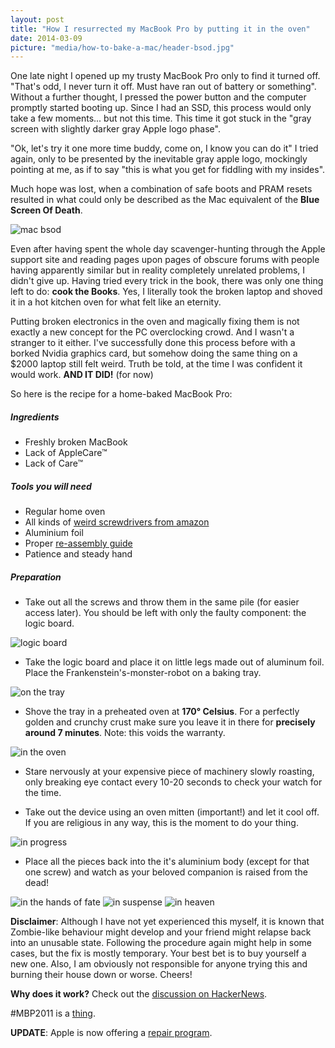 ```yaml
---
layout: post
title: "How I resurrected my MacBook Pro by putting it in the oven"
date: 2014-03-09
picture: "media/how-to-bake-a-mac/header-bsod.jpg"
---
```


One late night I opened up my trusty MacBook Pro only to find it turned off. "That's odd, I never turn it off. Must have ran out of battery or something". Without a further thought, I pressed the power button and the computer promptly started booting up. Since I had an SSD, this process would only take a few moments... but not this time. This time it got stuck in the "gray screen with slightly darker gray Apple logo phase".

"Ok, let's try it one more time buddy, come on, I know you can do it" I tried again, only to be presented by the inevitable gray apple logo, mockingly pointing at me, as if to say "this is what you get for fiddling with my insides".

Much hope was lost, when a combination of safe boots and PRAM resets resulted in what could only be described as the Mac equivalent of the **Blue Screen Of Death**.

<img class="image" src="{{ site.url }}media/how-to-bake-a-mac/bsod.jpg" alt="mac bsod" title=":(" />

Even after having spent the whole day scavenger-hunting through the Apple support site and reading pages upon pages of obscure forums with people having apparently similar but in reality completely unrelated problems, I didn't give up. Having tried every trick in the book, there was only one thing left to do: **cook the Books**. Yes, I literally took the broken laptop and shoved it in a hot kitchen oven for what felt like an eternity.

Putting broken electronics in the oven and magically fixing them is not exactly a new concept for the PC overclocking crowd. And I wasn't a stranger to it either. I've successfully done this process before with a borked Nvidia graphics card, but somehow doing the same thing on a $2000 laptop still felt weird. Truth be told, at the time I was confident it would work. **AND IT DID!** <span class="text-tiny">(for now)</span>

So here is the recipe for a home-baked MacBook Pro: 

##### Ingredients
* Freshly broken MacBook
* Lack of AppleCare&trade;
* Lack of Care&trade;

##### Tools you will need
* Regular home oven
* All kinds of [weird screwdrivers from amazon](http://www.amazon.co.uk/dp/B006X3ZVU2/ref=pe_385721_37986871_TE_item)
* Aluminium foil
* Proper [re-assembly guide](http://www.ifixit.com/Device/Mac_Laptop)
* Patience and steady hand

##### Preparation

* Take out all the screws and throw them in the same pile (for easier access later). You should be left with only the faulty component: the logic board.

<img class="image" src="{{ site.url }}media/how-to-bake-a-mac/logic-board.jpg" alt="logic board" title="on the table" />

* Take the logic board and place it on little legs made out of aluminum foil. Place the Frankenstein's-monster-robot on a baking tray.

<img class="image" src="{{ site.url }}media/how-to-bake-a-mac/tray.jpg" alt="on the tray" title="on the tray" />

* Shove the tray in a preheated oven at **170&deg; Celsius**. For a perfectly golden and crunchy crust make sure you leave it in there for **precisely around 7 minutes**. Note: this voids the warranty.

<img class="image" src="{{ site.url }}media/how-to-bake-a-mac/oven.jpg" alt="in the oven" title="in the oven" />

* Stare nervously at your expensive piece of machinery slowly roasting, only breaking eye contact every 10-20 seconds to check your watch for the time.

* Take out the device using an oven mitten (important!) and let it cool off. If you are religious in any way, this is the moment to do your thing.

<img class="image" src="{{ site.url }}media/how-to-bake-a-mac/wait.jpg" alt="in progress" title="in progress" />

* Place all the pieces back into the it's aluminium body (except for that one screw) and watch as your beloved companion is raised from the dead!

<img class="image" src="{{ site.url }}media/how-to-bake-a-mac/moment.jpg" alt="in the hands of fate" title="in the hands of fate" />

<img class="image" src="{{ site.url }}media/how-to-bake-a-mac/load.jpg" alt="in suspense" title="in suspense" />

<img class="image" src="{{ site.url }}media/how-to-bake-a-mac/success.jpg" alt="in heaven" title="in heaven" />


**Disclaimer**: Although I have not yet experienced this myself, it is known that Zombie-like behaviour might develop and your friend might relapse back into an unusable state. Following the procedure again might help in some cases, but the fix is mostly temporary. Your best bet is to buy yourself a new one. Also, I am obviously not responsible for anyone trying this and burning their house down or worse. Cheers!


**Why does it work?** Check out the [discussion on HackerNews](https://news.ycombinator.com/item?id=7371908).

#MBP2011 is a [thing](https://mbp2011.org/?page=breakfree).

**UPDATE**: Apple is now offering a [repair program](http://www.apple.com/uk/support/macbookpro-videoissues/).
